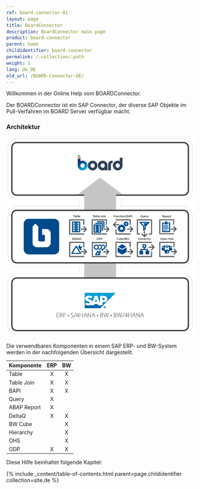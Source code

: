 ```yaml
---
ref: board-connector-01
layout: page
title: BoardConnector
description: BoardConnector main page
product: board-connector
parent: home
childidentifier: board-connector
permalink: /:collection/:path
weight: 1
lang: de_DE
old_url: /BOARD-Connector-DE/
---
```

Willkommen in der Online Help vom BOARDConnector.

Der BOARDConnector ist ein SAP Connector, der diverse SAP Objekte im Pull-Verfahren im BOARD Server verfügbar macht. 

### Architektur

![BOARDConnector-architecture](/img/content/board/Board.png)

Die verwendbaren Komponenten in einem SAP ERP- und BW-System werden in der nachfolgenden Übersicht dargestellt.

| Komponente   | ERP | BW |
|-------------|:---:|:--:|
| Table       | X   | X  |
| Table Join  | X   | X  |
| BAPI        | X   | X  |
| Query       | X   |    |
| ABAP Report | X   |    |
| DeltaQ      | X   | X  |
| BW Cube     |     | X  |
| Hierarchy   |     | X  |
| OHS         |     | X  |
| ODP         | X | X |

Diese Hilfe beinhaltet folgende Kapitel:

{% include _content/table-of-contents.html parent=page.childidentifier collection=site.de %}
